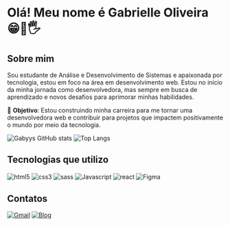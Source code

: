 <h1>Olá! Meu nome é Gabrielle Oliveira 😁🙋🖐️</h1>

<h2>Sobre mim</h2>

<p>Sou estudante de Análise e Desenvolvimento de Sistemas e apaixonada por tecnologia, estou em foco na área em desenvolvimento web. Estou no início da minha jornada como desenvolvedora, mas sempre em busca de aprendizado e novos desafios para aprimorar minhas habilidades.</p>

🎯 **Objetivo**: Estou construindo minha carreira para me tornar uma desenvolvedora web e contribuir para projetos que impactem positivamente o mundo por meio da tecnologia.

![Gabyys GitHub stats](https://github-readme-stats.vercel.app/api?username=GabyysBrito&show_icons=true&theme=radical)
![Top Langs](https://github-readme-stats.vercel.app/api/top-langs/?username=GabyysBrito&layout=compact&theme=radical)

<h2>Tecnologias que utilizo</h2>

<div style="display: inline_block">
  <img align="center" alt="html5" src="https://img.shields.io/badge/HTML5-E34F26?style=for-the-badge&logo=html5&logoColor=white"/>
  <img align="center" alt="css3" src="https://img.shields.io/badge/CSS3-1572B6?style=for-the-badge&logo=css3&logoColor=white"/>
  <img align="center" alt="sass" src="https://img.shields.io/badge/Sass-CC6699?style=for-the-badge&logo=sass&logoColor=white"/>
  <img align="center" alt="Javascript" src="https://img.shields.io/badge/JavaScript-F7DF1E?style=for-the-badge&logo=javascript&logoColor=black"/>
  <img align="center" alt="react" src="https://camo.githubusercontent.com/3467eb8e0dc6bdaa8fa6e979185d371ab39c105ec7bd6a01048806b74378d24c/68747470733a2f2f696d672e736869656c64732e696f2f62616467652f52656163742d3230323332413f7374796c653d666f722d7468652d6261646765266c6f676f3d7265616374266c6f676f436f6c6f723d363144414642"/>
  <img align="center" alt="Figma" src="https://img.shields.io/badge/Figma-F24E1E?style=for-the-badge&logo=figma&logoColor=white"/>
</div>

<h2>Contatos</h2>

[![Gmail](https://img.shields.io/badge/Gmail-D14836?style=for-the-badge&logo=gmail&logoColor=white)](mailto:gabrielle.seuemail@example.com)
[![Blog](https://img.shields.io/badge/LinkedIn-0077B5?style=for-the-badge&logo=linkedin&logoColor=white)](www.linkedin.com/in/gabrielle-oliveira-4b3504249)
